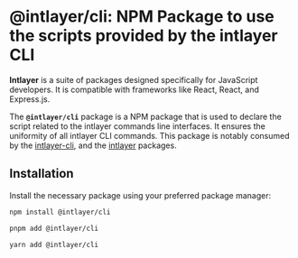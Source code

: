 # @intlayer/cli: NPM Package to use the scripts provided by the intlayer CLI

**Intlayer** is a suite of packages designed specifically for JavaScript developers. It is compatible with frameworks like React, React, and Express.js.

The **`@intlayer/cli`** package is a NPM package that is used to declare the script related to the intlayer commands line interfaces. It ensures the uniformity of all intlayer CLI commands. This package is notably consumed by the [intlayer-cli](https://github.com/aymericzip/intlayer/blob/main/docs/en-GB/packages/intlayer-cli/index.md), and the [intlayer](https://github.com/aymericzip/intlayer/blob/main/docs/en-GB/packages/intlayer/index.md) packages.

## Installation

Install the necessary package using your preferred package manager:

```bash packageManager="npm"
npm install @intlayer/cli
```

```bash packageManager="pnpm"
pnpm add @intlayer/cli
```

```bash packageManager="yarn"
yarn add @intlayer/cli
```
